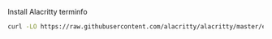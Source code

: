 Install Alacritty terminfo
```sh
curl -LO https://raw.githubusercontent.com/alacritty/alacritty/master/extra/alacritty.info && tic -xe alacritty,alacritty-direct alacritty.info && rm alacritty.info
```

